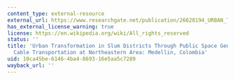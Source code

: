 ```yaml
---
content_type: external-resource
external_url: https://www.researchgate.net/publication/26628194_URBAN_TRANSFORMATION_IN_SLUM_DISTRICTS_THROUGH_PUBLIC_SPACE_GENERATION_AND_CABLE_TRANSPORTATION_AT_NORTHEASTERN_AREA_MEDELLIN_COLOMBIA
has_external_license_warning: true
license: https://en.wikipedia.org/wiki/All_rights_reserved
status: ''
title: 'Urban Transformation in Slum Districts Through Public Space Generation and
  Cable Transportation at Northeastern Area: Medellin, Colombia'
uid: 10ca45be-6146-4ba4-8693-16e5aa5c7289
wayback_url: ''
---
```

